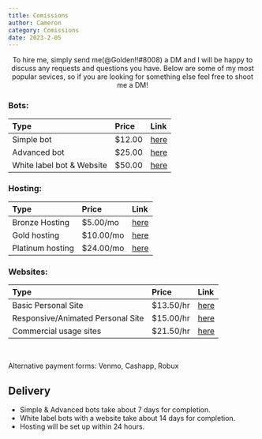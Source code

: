 ```yaml
---
title: Comissions
author: Cameron
category: Comissions
date: 2023-2-05
---
```



<p style="text-align: center;">To hire me, simply send me(@Golden!!#8008) a DM and I will be happy to discuss any requests and questions you have. Below are some of my most popular sevices, so if you are looking for something else feel free to shoot me a DM!</p>

### Bots:

| Type                      | Price      | Link     |
| :------                   | :------    | :------  |
| Simple bot                | $12.00     | [here](https://www.buymeacoffee.com/goldenn15/commissions/772) |
| Advanced bot              | $25.00     | [here](https://www.buymeacoffee.com/goldenn15/commissions/773) |
| White label bot & Website | $50.00     | [here](https://www.buymeacoffee.com/goldenn15/commissions/774) |

### Hosting:

| Type              | Price     | Link     |
| :------           | :------   | :------  |
| Bronze Hosting    | $5.00/mo  | [here](https://www.buymeacoffee.com/goldenn15/membership) |
| Gold hosting      | $10.00/mo | [here](https://www.buymeacoffee.com/goldenn15/membership) |
| Platinum hosting  | $24.00/mo | [here](https://www.buymeacoffee.com/goldenn15/membership) |

### Websites:

| Type                              | Price     | Link     |
| :------                           | :------   | :------  |
| Basic Personal Site               | $13.50/hr | [here](https://www.buymeacoffee.com/goldenn15/commissions/778) |
| Responsive/Animated Personal Site | $15.00/hr    | [here](https://www.buymeacoffee.com/goldenn15/commissions/778) |
| Commercial usage sites           | $21.50/hr | [here](https://www.buymeacoffee.com/goldenn15/commissions/778) |

<br>

Alternative payment forms:
Venmo, Cashapp, Robux

## Delivery 
- Simple & Advanced bots take about 7 days for completion.
- White label bots with a website take about 14 days for completion.
- Hosting will be set up within 24 hours.

